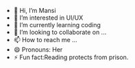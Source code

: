 - 👋 Hi, I’m Mansi
- 👀 I’m interested in UI/UX
- 🌱 I’m currently learning coding
- 💞️ I’m looking to collaborate on ...
- 📫 How to reach me ...
- 😄 Pronouns: Her
- ⚡ Fun fact:Reading protects from prison.

<!---
Mansiiiiiiiiiiiiiiiii/Mansiiiiiiiiiiiiiiiii is a ✨ special ✨ repository because its `README.md` (this file) appears on your GitHub profile.
You can click the Preview link to take a look at your changes.
--->
